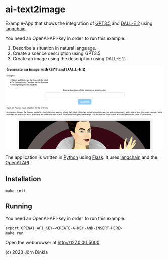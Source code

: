 # ai-text2image

Example-App that shows the integration of [GPT3.5](https://platform.openai.com/docs/models/gpt-3) and [DALL-E 2](https://openai.com/product/dall-e-2) using [langchain](https://docs.langchain.com/docs/).

You need an OpenAI-API-key in order to run this example.

1. Describe a situation in natural language.
2. Create a scence description using GPT3.5
3. Create an image using the description using DALL-E 2.

![screenshot](docs/text2image.png)

The application is written in [Python](https://www.python.org/) using [Flask](https://flask.palletsprojects.com/en/2.2.x/). It uses [langchain](https://python.langchain.com/en/latest/index.html) and the [OpenAI API](https://openai.com/blog/openai-api).

## Installation

```shell
make init
```

## Running 

You need an OpenAI-API-key in order to run this example.

```shell
export OPENAI_API_KEY=<CREATE-A-KEY-AND-INSERT-HERE>
make run
```

Open the webbrowser at http://127.0.0.1:5000.

(c) 2023 Jörn Dinkla
